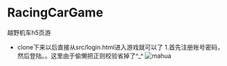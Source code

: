 # RacingCarGame
越野机车h5页游
* clone下来以后直接从src/login.html进入游戏就可以了
1.首先注册账号密码，然后登陆。。这里由于偷懒把正则校验省掉了^_^
![mahua](http://a3.qpic.cn/psb?/V13GqyBK3RKEMo/GFsMTloU9UcksBAvj.0ta5GFkDPXxp.QSAO8UNG2pMc!/b/dG0BAAAAAAAA&bo=6ASAAgAAAAARB14!&rf=viewer_4)
